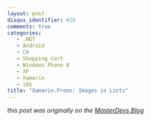```yaml
---
layout: post
disqus_identifier: #19
comments: true
categories:
   - .NET
   - Android
   - C#
   - Shopping Cart
   - Windows Phone 8
   - XF
   - Xamarin 
   - iOS
title: "Xamarin.Froms: Images in Lists"
---
```


_this post was originally on the [MasterDevs Blog](http://blog.masterdevs.com/xf-day-3/)_

